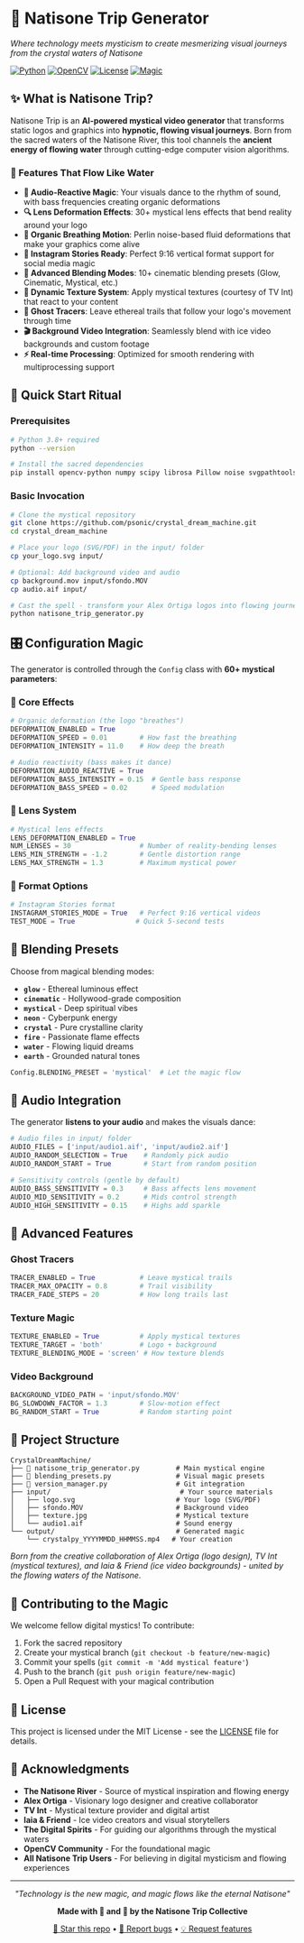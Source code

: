 # 🌊 Natisone Trip Generator

*Where technology meets mysticism to create mesmerizing visual journeys from the crystal waters of Natisone*

[![Python](https://img.shields.io/badge/Python-3.8+-blue.svg)](https://python.org)
[![OpenCV](https://img.shields.io/badge/OpenCV-4.0+-green.svg)](https://opencv.org)
[![License](https://img.shields.io/badge/License-MIT-purple.svg)](LICENSE)
[![Magic](https://img.shields.io/badge/Magic-✨-gold.svg)](https://github.com/psonic/CrystalPython2)

## ✨ What is Natisone Trip?

Natisone Trip is an **AI-powered mystical video generator** that transforms static logos and graphics into **hypnotic, flowing visual journeys**. Born from the sacred waters of the Natisone River, this tool channels the **ancient energy of flowing water** through cutting-edge computer vision algorithms.

### 🌊 Features That Flow Like Water

- **🎵 Audio-Reactive Magic**: Your visuals dance to the rhythm of sound, with bass frequencies creating organic deformations
- **🔍 Lens Deformation Effects**: 30+ mystical lens effects that bend reality around your logo
- **🌈 Organic Breathing Motion**: Perlin noise-based fluid deformations that make your graphics come alive  
- **📱 Instagram Stories Ready**: Perfect 9:16 vertical format support for social media magic
- **🎨 Advanced Blending Modes**: 10+ cinematic blending presets (Glow, Cinematic, Mystical, etc.)
- **🌟 Dynamic Texture System**: Apply mystical textures (courtesy of TV Int) that react to your content
- **👻 Ghost Tracers**: Leave ethereal trails that follow your logo's movement through time
- **🎬 Background Video Integration**: Seamlessly blend with ice video backgrounds and custom footage
- **⚡ Real-time Processing**: Optimized for smooth rendering with multiprocessing support

## 🚀 Quick Start Ritual

### Prerequisites
```bash
# Python 3.8+ required
python --version

# Install the sacred dependencies
pip install opencv-python numpy scipy librosa Pillow noise svgpathtools PyMuPDF
```

### Basic Invocation
```bash
# Clone the mystical repository
git clone https://github.com/psonic/crystal_dream_machine.git
cd crystal_dream_machine

# Place your logo (SVG/PDF) in the input/ folder
cp your_logo.svg input/

# Optional: Add background video and audio
cp background.mov input/sfondo.MOV
cp audio.aif input/

# Cast the spell - transform your Alex Ortiga logos into flowing journeys
python natisone_trip_generator.py
```

## 🎛️ Configuration Magic

The generator is controlled through the `Config` class with **60+ mystical parameters**:

### 🔮 Core Effects
```python
# Organic deformation (the logo "breathes")
DEFORMATION_ENABLED = True
DEFORMATION_SPEED = 0.01        # How fast the breathing
DEFORMATION_INTENSITY = 11.0    # How deep the breath

# Audio reactivity (bass makes it dance)
DEFORMATION_AUDIO_REACTIVE = True
DEFORMATION_BASS_INTENSITY = 0.15  # Gentle bass response
DEFORMATION_BASS_SPEED = 0.02      # Speed modulation
```

### 🌊 Lens System
```python
# Mystical lens effects
LENS_DEFORMATION_ENABLED = True
NUM_LENSES = 30                 # Number of reality-bending lenses
LENS_MIN_STRENGTH = -1.2        # Gentle distortion range
LENS_MAX_STRENGTH = 1.3         # Maximum mystical power
```

### 📱 Format Options
```python
# Instagram Stories format
INSTAGRAM_STORIES_MODE = True   # Perfect 9:16 vertical videos
TEST_MODE = True               # Quick 5-second tests
```

## 🎨 Blending Presets

Choose from magical blending modes:

- **`glow`** - Ethereal luminous effect
- **`cinematic`** - Hollywood-grade composition  
- **`mystical`** - Deep spiritual vibes
- **`neon`** - Cyberpunk energy
- **`crystal`** - Pure crystalline clarity
- **`fire`** - Passionate flame effects
- **`water`** - Flowing liquid dreams
- **`earth`** - Grounded natural tones

```python
Config.BLENDING_PRESET = 'mystical'  # Let the magic flow
```

## 🎵 Audio Integration

The generator **listens to your audio** and makes the visuals dance:

```python
# Audio files in input/ folder
AUDIO_FILES = ['input/audio1.aif', 'input/audio2.aif']
AUDIO_RANDOM_SELECTION = True    # Randomly pick audio
AUDIO_RANDOM_START = True        # Start from random position

# Sensitivity controls (gentle by default)
AUDIO_BASS_SENSITIVITY = 0.3     # Bass affects lens movement
AUDIO_MID_SENSITIVITY = 0.2      # Mids control strength  
AUDIO_HIGH_SENSITIVITY = 0.15    # Highs add sparkle
```

## 🌟 Advanced Features

### Ghost Tracers
```python
TRACER_ENABLED = True           # Leave mystical trails
TRACER_MAX_OPACITY = 0.8        # Trail visibility
TRACER_FADE_STEPS = 20          # How long trails last
```

### Texture Magic  
```python
TEXTURE_ENABLED = True          # Apply mystical textures
TEXTURE_TARGET = 'both'         # Logo + background
TEXTURE_BLENDING_MODE = 'screen' # How texture blends
```

### Video Background
```python
BACKGROUND_VIDEO_PATH = 'input/sfondo.MOV'
BG_SLOWDOWN_FACTOR = 1.3        # Slow-motion effect
BG_RANDOM_START = True          # Random starting point
```

## 📁 Project Structure

```
CrystalDreamMachine/
├── 🌊 natisone_trip_generator.py         # Main mystical engine
├── 🎨 blending_presets.py                # Visual magic presets  
├── 📝 version_manager.py                 # Git integration
├── input/                                # Your source materials
│   ├── logo.svg                         # Your logo (SVG/PDF)
│   ├── sfondo.MOV                       # Background video
│   ├── texture.jpg                      # Mystical texture
│   └── audio1.aif                       # Sound energy
└── output/                              # Generated magic
    └── crystalpy_YYYYMMDD_HHMMSS.mp4   # Your creation
```

*Born from the creative collaboration of Alex Ortiga (logo design), TV Int (mystical textures), and Iaia & Friend (ice video backgrounds) - united by the flowing waters of the Natisone.*

## 🤝 Contributing to the Magic

We welcome fellow digital mystics! To contribute:

1. Fork the sacred repository
2. Create your mystical branch (`git checkout -b feature/new-magic`)
3. Commit your spells (`git commit -m 'Add mystical feature'`)
4. Push to the branch (`git push origin feature/new-magic`)
5. Open a Pull Request with your magical contribution

## 📜 License

This project is licensed under the MIT License - see the [LICENSE](LICENSE) file for details.

## 🙏 Acknowledgments

- **The Natisone River** - Source of mystical inspiration and flowing energy
- **Alex Ortiga** - Visionary logo designer and creative collaborator
- **TV Int** - Mystical texture provider and digital artist
- **Iaia & Friend** - Ice video creators and visual storytellers
- **The Digital Spirits** - For guiding our algorithms through the mystical waters
- **OpenCV Community** - For the foundational magic
- **All Natisone Trip Users** - For believing in digital mysticism and flowing experiences

---

<div align="center">

*"Technology is the new magic, and magic flows like the eternal Natisone"*

**Made with 💜 and 🌊 by the Natisone Trip Collective**

[🌟 Star this repo](https://github.com/psonic/CrystalPython2) • [🐛 Report bugs](https://github.com/psonic/CrystalPython2/issues) • [💡 Request features](https://github.com/psonic/CrystalPython2/discussions)

</div>
